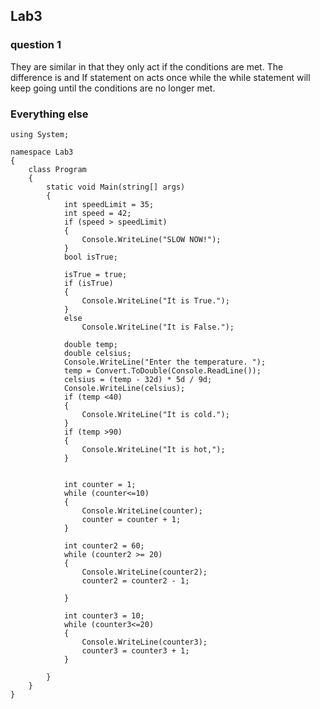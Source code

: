 ## Lab3
### question 1
They are similar in that they only act if the conditions are met. The difference is and If statement on acts once while the while statement will keep going until the conditions are no longer met.

### Everything else
    using System;

    namespace Lab3
    {
        class Program
        {
            static void Main(string[] args)
            {
                int speedLimit = 35;
                int speed = 42;
                if (speed > speedLimit)
                {
                    Console.WriteLine("SLOW NOW!");
                }
                bool isTrue;

                isTrue = true;
                if (isTrue)
                {
                    Console.WriteLine("It is True.");
                }
                else
                    Console.WriteLine("It is False.");

                double temp;
                double celsius;
                Console.WriteLine("Enter the temperature. ");
                temp = Convert.ToDouble(Console.ReadLine());
                celsius = (temp - 32d) * 5d / 9d;
                Console.WriteLine(celsius);
                if (temp <40)
                {
                    Console.WriteLine("It is cold.");
                }
                if (temp >90)
                {
                    Console.WriteLine("It is hot,");
                }
             

                int counter = 1;
                while (counter<=10)
                {
                    Console.WriteLine(counter);
                    counter = counter + 1;
                }

                int counter2 = 60;
                while (counter2 >= 20)
                {
                    Console.WriteLine(counter2);
                    counter2 = counter2 - 1;

                }

                int counter3 = 10;
                while (counter3<=20)
                {
                    Console.WriteLine(counter3);
                    counter3 = counter3 + 1;
                }
            
            }
        }
    }
